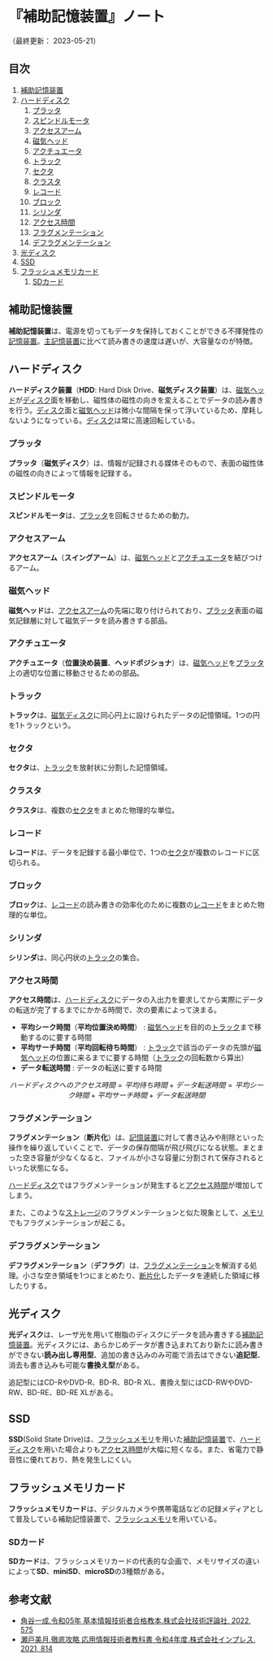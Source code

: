 # 『補助記憶装置』ノート

（最終更新： 2023-05-21）


## 目次

1. [補助記憶装置](#補助記憶装置)
1. [ハードディスク](#ハードディスク)
	1. [プラッタ](#プラッタ)
	1. [スピンドルモータ](#スピンドルモータ)
	1. [アクセスアーム](#アクセスアーム)
	1. [磁気ヘッド](#磁気ヘッド)
	1. [アクチュエータ](#アクチュエータ)
	1. [トラック](#トラック)
	1. [セクタ](#セクタ)
	1. [クラスタ](#クラスタ)
	1. [レコード](#レコード)
	1. [ブロック](#ブロック)
	1. [シリンダ](#シリンダ)
	1. [アクセス時間](#アクセス時間)
	1. [フラグメンテーション](#フラグメンテーション)
	1. [デフラグメンテーション](#デフラグメンテーション)
1. [光ディスク](#光ディスク)
1. [SSD](#ssd)
1. [フラッシュメモリカード](#フラッシュメモリカード)
	1. [SDカード](#sdカード)


## 補助記憶装置

**補助記憶装置**は、電源を切ってもデータを保持しておくことができる不揮発性の[記憶装置](./hardware.md#記憶装置)。[主記憶装置](./hardware.md#主記憶装置)に比べて読み書きの速度は遅いが、大容量なのが特徴。


## ハードディスク

**ハードディスク装置**（**HDD**: Hard Disk Drive、**磁気ディスク装置**）は、[磁気ヘッド](#磁気ヘッド)が[ディスク](#プラッタ)面を移動し、磁性体の磁性の向きを変えることでデータの読み書きを行う。[ディスク](#プラッタ)面と[磁気ヘッド](#磁気ヘッド)は微小な間隔を保って浮いているため、摩耗しないようになっている。[ディスク](#プラッタ)は常に高速回転している。

### プラッタ

**プラッタ**（**磁気ディスク**）は、情報が記録される媒体そのもので、表面の磁性体の磁性の向きによって情報を記録する。

### スピンドルモータ

**スピンドルモータ**は、[プラッタ](#プラッタ)を回転させるための動力。

### アクセスアーム

**アクセスアーム**（**スイングアーム**）は、[磁気ヘッド](#磁気ヘッド)と[アクチュエータ](#アクチュエータ)を結びつけるアーム。

### 磁気ヘッド

**磁気ヘッド**は、[アクセスアーム](#アクセスアーム)の先端に取り付けられており、[プラッタ](#プラッタ)表面の磁気記録層に対して磁気データを読み書きする部品。

### アクチュエータ

**アクチュエータ**（**位置決め装置**、**ヘッドポジショナ**）は、[磁気ヘッド](#磁気ヘッド)を[プラッタ](#プラッタ)上の適切な位置に移動させるための部品。

### トラック

**トラック**は、[磁気ディスク](#プラッタ)に同心円上に設けられたデータの記憶領域。1つの円を1トラックという。

### セクタ

**セクタ**は、[トラック](#トラック)を放射状に分割した記憶領域。

### クラスタ

**クラスタ**は、複数の[セクタ](#セクタ)をまとめた物理的な単位。

### レコード

**レコード**は、データを記録する最小単位で、1つの[セクタ](#セクタ)が複数のレコードに区切られる。

### ブロック

**ブロック**は、[レコード](#レコード)の読み書きの効率化のために複数の[レコード](#レコード)をまとめた物理的な単位。

### シリンダ

**シリンダ**は、同心円状の[トラック](#トラック)の集合。

### アクセス時間

**アクセス時間**は、[ハードディスク](#ハードディスク)にデータの入出力を要求してから実際にデータの転送が完了するまでにかかる時間で、次の要素によって決まる。

- **平均シーク時間**（**平均位置決め時間**） : [磁気ヘッド](#磁気ヘッド)を目的の[トラック](#トラック)まで移動するのに要する時間
- **平均サーチ時間**（**平均回転待ち時間**） : [トラック](#トラック)で該当のデータの先頭が[磁気ヘッド](#磁気ヘッド)の位置に来るまでに要する時間（[トラック](#トラック)の回転数から算出）
- **データ転送時間** : データの転送に要する時間

```math
ハードディスクへのアクセス時間 = 平均待ち時間 + データ転送時間 = 平均シーク時間 + 平均サーチ時間 + データ転送時間
```

### フラグメンテーション

**フラグメンテーション**（**断片化**）は、[記憶装置](./hardware.md#記憶装置)に対して書き込みや削除といった操作を繰り返していくことで、データの保存間隔が飛び飛びになる状態。まとまった空き容量が少なくなると、ファイルが小さな容量に分割されて保存されるといった状態になる。

[ハードディスク](./hardware.md#ハードディスク)ではフラグメンテーションが発生すると[アクセス時間](#アクセス時間)が増加してしまう。

また、このような[ストレージ](./hardware.md#記憶装置)のフラグメンテーションと似た現象として、[メモリ](./memory.md#メモリ)でもフラグメンテーションが起こる。

### デフラグメンテーション

**デフラグメンテーション**（**デフラグ**）は、[フラグメンテーション](#フラグメンテーション)を解消する処理。小さな空き領域を1つにまとめたり、[断片化](#フラグメンテ―ション)したデータを連続した領域に移したりする。


## 光ディスク

**光ディスク**は、レーザ光を用いて樹脂のディスクにデータを読み書きする[補助記憶装置](#補助記憶装置)。光ディスクには、あらかじめデータが書き込まれており新たに読み書きができない**読み出し専用型**、追加の書き込みのみ可能で消去はできない**追記型**、消去も書き込みも可能な**書換え型**がある。

追記型にはCD-RやDVD-R、BD-R、BD-R XL、書換え型にはCD-RWやDVD-RW、BD-RE、BD-RE XLがある。


## SSD

**SSD**(Solid State Drive)は、[フラッシュメモリ](./memory.md#フラッシュメモリ)を用いた[補助記憶装置](#補助記憶装置)で、[ハードディスク](#ハードディスク)を用いた場合よりも[アクセス時間](#アクセス時間)が大幅に短くなる。また、省電力で静音性に優れており、熱を発生しにくい。


## フラッシュメモリカード

**フラッシュメモリカード**は、デジタルカメラや携帯電話などの記録メディアとして普及している補助記憶装置で、[フラッシュメモリ](./memory.md#rom)を用いている。

### SDカード

**SDカード**は、フラッシュメモリカードの代表的な企画で、メモリサイズの違いによって**SD**、**miniSD**、**microSD**の3種類がある。


## 参考文献

- [角谷一成.令和05年 基本情報技術者合格教本.株式会社技術評論社, 2022, 575](https://gihyo.jp/book/2022/978-4-297-13164-7)
- [瀬戸美月.徹底攻略 応用情報技術者教科書 令和4年度.株式会社インプレス, 2021, 814](https://book.impress.co.jp/books/1121101057)
